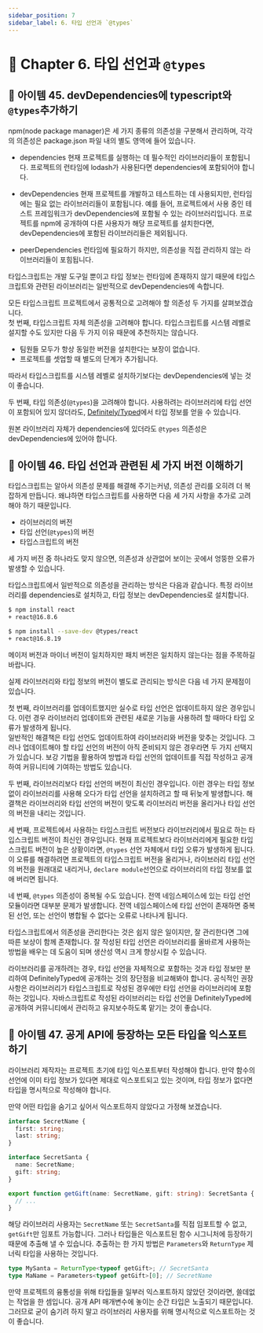 ```yaml
---
sidebar_position: 7
sidebar_label: 6. 타입 선언과 `@types`
---
```


# 🐤 Chapter 6. 타입 선언과 `@types`

## 🥕 아이템 45. devDependencies에 typescript와 `@types`추가하기
npm(node package manager)은 세 가지 종류의 의존성을 구분해서 관리하며, 각각의 의존성은 package.json 파일 내의 별도 영역에 들어 있습니다.

- dependencies
현재 프로젝트를 실행하는 데 필수적인 라이브러리들이 포함됩니다. 프로젝트의 런타임에 lodash가 사용된다면 dependencies에 포함되어야 합니다.

- devDependencies
현재 프로젝트를 개발하고 테스트하는 데 사용되지만, 런타임에는 필요 없는 라이브러리들이 포함됩니다. 예를 들어, 프로젝트에서 사용 중인 테스트 프레임워크가 devDependencies에 포함될 수 있는 라이브러리입니다. 프로젝트를 npm에 공개하여 다른 사용자가 해당 프로젝트를 설치한다면, devDependencies에 포함된 라이브러리들은 제외됩니다.

- peerDependencies
런타임에 필요하기 하지만, 의존성을 직접 관리하지 않는 라이브러리들이 포힘됩니다.

타입스크립트는 개발 도구일 뿐이고 타입 정보는 런타임에 존재하지 않기 때문에 타입스크립트와 관련된 라이브러리는 일반적으로 devDependencies에 속합니다.   

모든 타입스크립트 프로젝트에서 공통적으로 고려해야 할 의존성 두 가지를 살펴보겠습니다.   
첫 번째, 타입스크립트 자체 의존성을 고려해야 합니다. 타입스크립트를 시스템 레벨로 설지할 수도 있지만 다음 두 가지 이유 때문에 추천하지는 않습니다.
- 팀원들 모두가 항상 동일한 버전을 설치한다는 보장이 없습니다.
- 프로젝트를 셋업할 때 별도의 단계가 추가됩니다.

따라서 타입스크립트를 시스템 레벨로 설치하기보다는 devDependencies에 넣는 것이 좋습니다.   

두 번째, 타입 의존성(`@types`)을 고려해야 합니다. 사용하려는 라이브러리에 타입 선언이 포함되어 있지 않더라도, [Definitely/Typed](https://github.com/DefinitelyTyped/DefinitelyTyped)에서 타입 정보를 얻을 수 있습니다.   

원본 라이브러리 자체가 dependencies에 있더라도 `@types` 의존성은 devDependencies에 있어야 합니다.

## 🥕 아이템 46. 타입 선언과 관련된 세 가지 버전 이해하기
타입스크립트는 알아서 의존성 문제를 해결해 주기는커녕, 의존성 관리를 오히려 더 복잡하게 만듭니다. 왜냐하면 타입스크립트를 사용하면 다음 세 가지 사항을 추가로 고려해야 하기 때문입니다.
- 라이브러리의 버전
- 타입 선언(`@types`)의 버전
- 타입스크립트의 버전

세 가지 버전 중 하나라도 맞지 않으면, 의존성과 상관없어 보이는 곳에서 엉뚱한 오류가 발생할 수 있습니다.   

타입스크립트에서 일반적으로 의존성을 관리하는 방식은 다음과 같습니다. 특정 라이브러리를 dependencies로 설치하고, 타입 정보는 devDependencies로 설치합니다.

```bash
$ npm install react
+ react@16.8.6

$ npm install --save-dev @types/react
+ react@16.8.19
```

메이저 버전과 마이너 버전이 일치하지만 패치 버전은 일치하지 않는다는 점을 주목하길 바랍니다.   

실제 라이브러리와 타입 정보의 버전이 별도로 관리되는 방식은 다음 네 가지 문제점이 있습니다.   

첫 번째, 라이브러리를 업데이트했지만 실수로 타입 선언은 업데이트하지 않은 경우입니다. 이런 경우 라이브러리 업데이트와 관련된 새로운 기능을 사용하려 할 때마다 타입 오류가 발생하게 됩니다.   
일반적인 해결책은 타입 선언도 업데이트하여 라이브러리와 버전을 맞추는 것입니다. 그러나 업데이트해야 할 타입 선언의 버전이 아직 준비되지 않은 경우라면 두 가지 선택지가 있습니다. 보강 기법을 활용하여 방법과 타입 선언의 업데이트를 직접 작성하고 공개하여 커뮤니티에 기여하는 방법도 있습니다.   

두 번째, 라이브러리보다 타입 선언의 버전이 최신인 경우입니다. 이런 경우는 타입 정보 없이 라이브러리를 사용해 오다가 타입 선언을 설치하려고 할 때 뒤늦게 발생합니다. 해결책은 라이브러리와 타입 선언의 버전이 맞도록 라이브러리 버전을 올리거나 타입 선언의 버전을 내리는 것입니다.   

세 번째, 프로젝트에서 사용하는 타입스크립트 버전보다 라이브러리에서 필요로 하는 타입스크립트 버전이 최신인 경우입니다. 현재 프로젝트보다 라이브러리에게 필요한 타입스크립트 버전이 높은 상황이라면, `@types` 선언 자체에서 타입 오류가 발생하게 됩니다. 이 오류를 해결하려면 프로젝트의 타입스크립트 버전을 올리거나, 라이브러리 타입 선언의 버전을 원래대로 내리거나, `declare module`선언으로 라이브러리의 타입 정보를 없애 버리면 됩니다.   

네 번째, `@types` 의존성이 중복될 수도 있습니다. 전역 네임스페이스에 있는 타입 선언 모듈이라면 대부분 문제가 발생합니다. 전역 네임스페이스에 타입 선언이 존재하면 중복된 선언, 또는 선언이 병합될 수 없다는 오류로 나타나게 됩니다.   

타입스크립트에서 의존성을 관리한다는 것은 쉽지 않은 일이지만, 잘 관리한다면 그에 따른 보상이 함께 존재합니다. 잘 작성된 타입 선언은 라이브러리를 올바르게 사용하는 방법을 배우는 데 도움이 되며 생산성 역시 크게 향상시킬 수 있습니다.   

라이브러리를 공개하려는 경우, 타입 선언을 자체적으로 포함하는 것과 타입 정보만 분리하여 DefinitelyTyped에 공개하는 것의 장단점을 비교해봐야 합니다. 공식적인 권장사항은 라이브러리가 타입스크립트로 작성된 경우에만 타입 선언을 라이브러리에 포함하는 것입니다. 자바스크립트로 작성된 라이브러리는 타입 선언을 DefinitelyTyped에 공개하여 커뮤니티에서 관리하고 유지보수하도록 맡기는 것이 좋습니다.

## 🥕 아이템 47. 공게 API에 등장하는 모든 타입을 익스포트하기
라이브러리 제작자는 프로젝트 초기에 타입 익스포트부터 작성해야 합니다. 만약 함수의 선언에 이미 타입 정보가 있다면 제대로 익스포트되고 있는 것이며, 타입 정보가 없다면 타입을 명시적으로 작성해야 합니다.   

만약 어떤 타입을 숨기고 싶어서 익스포트하지 않았다고 가정해 보겠습니다.

```ts
interface SecretName {
  first: string;
  last: string;
}

interface SecretSanta {
  name: SecretName;
  gift: string;
}

export function getGift(name: SecretName, gift: string): SecretSanta {
  // ...
}
```

해당 라이브러리 사용자는 `SecretName` 또는 `SecretSanta`를 직접 임포트할 수 없고, `getGift`만 임포트 가능합니다. 그러나 타입들은 익스포트된 함수 시그니처에 등장하기 때문에 추출해 낼 수 있습니다. 추출하는 한 가지 방법은 `Parameters`와 `ReturnType` 제너릭 타입을 사용하는 것입니다.

```ts
type MySanta = ReturnType<typeof getGift>; // SecretSanta
type MaName = Parameters<typeof getGift>[0]; // SecretName
```

만약 프로젝트의 융통성을 위해 타입들을 일부러 익스포트하지 않았던 것이라면, 쓸데없는 작업을 한 셈입니다. 공개 API 매개변수에 놓이는 순간 타입은 노출되기 때문입니다. 그러므로 굳이 숨기려 하지 말고 라이브러리 사용자를 위해 명시적으로 익스포트하는 것이 좋습니다.
